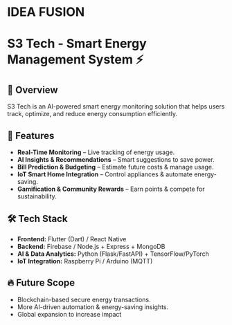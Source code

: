 # IDEA FUSION 

# S3 Tech - Smart Energy Management System ⚡

## 🌟 Overview
S3 Tech is an AI-powered smart energy monitoring solution that helps users track, optimize, and reduce energy consumption efficiently.

## 🚀 Features
- **Real-Time Monitoring** – Live tracking of energy usage.
- **AI Insights & Recommendations** – Smart suggestions to save power.
- **Bill Prediction & Budgeting** – Estimate future costs & manage usage.
- **IoT Smart Home Integration** – Control appliances & automate energy-saving.
- **Gamification & Community Rewards** – Earn points & compete for sustainability.

## 🛠 Tech Stack
- **Frontend:** Flutter (Dart) / React Native
- **Backend:** Firebase / Node.js + Express + MongoDB
- **AI & Data Analytics:** Python (Flask/FastAPI) + TensorFlow/PyTorch
- **IoT Integration:** Raspberry Pi / Arduino (MQTT)

## 🔥 Future Scope
- Blockchain-based secure energy transactions.
- More AI-driven automation & energy-saving insights.
- Global expansion to increase impact
